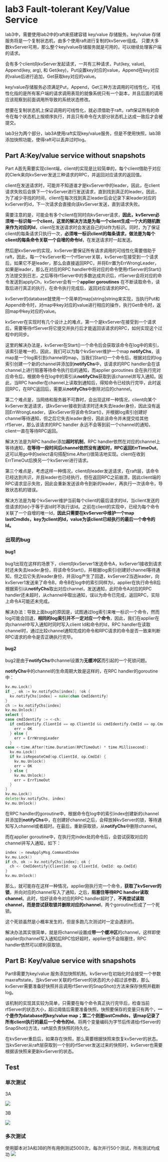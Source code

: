# lab3 Fault-tolerant Key/Value Service
lab3中，需要使用lab2中的raft来搭建容错 key/value 存储服务。key/value 存储服务将是一个复制状态机，由多个使用raft进行复制的kvServer组成。
只要大多数kvServer可用，那么整个key/value存储服务就是可用的，可以继续处理客户端的请求。

会有多个client向kvServer发起请求，一共有三种请求，Put(key, value), Append(key, arg), 和 Get(key)，Put设置key对应的value，Append在key对应的value后进行追加，Get获取key对应的value。

key/value存储服务必须满足Put，Append，Get三种方法调用的可线性化，可线性化指的是所有客户端的请求调用表现的就像系统只有一个副本，并且后面的调用应该观察到前面调用所导致的系统状态修改。

想要在复制状态机上保证调用的可线性化，就必须借助于raft，raft保证所有的命令在每个状态机上按顺序执行，并且只有命令在大部分状态机上达成一致后才会被提交。

lab3分为两个部分，lab3A使用raft实现key/value服务，但是不使用快照，lab3B添加快照功能，使得raft可以丢弃过时log。

## Part A:Key/value service without snapshots
Part A首先需要实现client端，client的实现是比较简单的，每个client借助于对应的Clerk来向kvServer发送三种请求的RPC，并返回对应请求的返回值。

client在发送请求时，可能并不知道谁才是kvServer中的leader，因此，在client请求失败后会换下一个kvServer进行发送请求，直到找到真正的leader。因此，为了减少寻找的时间，client在每次找到真正leader后会记录下来leader对应的kvServer的id，下一次请求会直接向该kvServer发送，直到请求失败。

需要注意的是，可能会有多个client在同时向kvServer请求，**因此，kvServer必须唯一标识每一个client，这里的解决方法是为每一个client生成一个大的随机数来作为对应的Id**，client在发送请求时会发送自己的Id作为标识。同时，为了保证client的每条请求只执行一次，**必须唯一标识client的每条请求，做法是为每个client的每条命令关联一个自增的命令Id**，在发送请求时一起发送。

然后是kvServer的实现，kvServer要保证所有请求调用的可线性化需要借助于raft，因此，每一个kvServer和一个rfServer关联，kvServer在接受到一个请求后，如果它不是leader，那么会直接返回RPC，并将Err置为ErrWrongLeader，如果是leader，那么在对应的RPC handler中将对应的命令使用rfServer的Start()方法提交到日志，之后等待rfServer中的多数达成共识后，rfServer会将对应的命令发送到applyCh，kvServer会有一个**applier goroutines** 在不断读取命令，读取后进行真正的执行，在命令执行完成后，返回对应请求的RPC。

kvServer的database就使用一个简单的map[string]string来实现，当执行Put和Append命令时，对map中key对应的value进行相应的操作，执行Get命令时，返回map中key对应的value。

kvServer在实现时有几个设计上的难点，第一个是kvServer在接受到一个请求后，需要等待rfServer将它提交并执行后才能返回该请求的RPC，如何实现这个过程中的同步。

这里的解决办法是，kvServer在Start()一个命令后会获取该命令在log中的索引，该索引是唯一的，因此，我们可以为每个kvServer维护一个map **notifyChs**，该map是一个log索引到channel的map，当我们Start()一个命令后，根据对应的log索引创建一个新的channel并添加到**notifyChs**中，该请求的RPC handler会在该channel上进行阻塞等待命令执行后的通知，而applier goroutines 会在执行完对应命令后，根据命令在log中的索引从**notifyChs**获取到该channel并写入通知。因此，当RPC handler在channel上读取到通知后，得知命令已经执行完毕，此时返回RPC，在RPC返回后，需要从**notifyChs**中删除对应的channel。

第二个难点是，当网络和服务器不可靠时，会出现这样一种情况，client向某个kvServer发送请求，该kvServer接收到请求时还未失去leader身份，因此没有返回ErrWrongLeader，该kvServer将该命令Start()，并根据log索引创建好channel等待通知，但之后它失去leader身份，因此该命令并未提交给其他rfServer，那么该请求的RPC handler 永远不会等到前一个channel的通知，client一直在等待RPC返回。

解决方法是为RPC handler添加**超时机制**，RPC handler依然在对应的channel上等待通知，**在等待一段时间后channel依然没有通知时，RPC返回ErrTimeOut**。这可以用go中的select语句搭配time.After()很简洁地实现。client在收到ErrTimeOut后换另一个kvServer进行请求。

第三个难点是，考虑这样一种情况，client向leader发送请求，在raft层，该命令已经达到共识，并且leader也已经执行，但在返回RPC之前崩溃，因此client端的RPC请求显示失败，因此会重新发送该命令到新的leader，再执行一次该命令，导致状态机的错误。

解决方法是为每个kvServer维护当前每个client的最后请求的Id，当client发送的信请求的Id小于等于该Id时不执行该Id。之前在client的实现中，已经为每个命令关联了一个自增的唯一Id，**因此只需要在kvServer中维护一个map lastCmdIds，key为client的Id，value为该client已经执行的最后一个命令的Id。**

### 出现的bug

#### bug1
bug1出现在这样的场景下，client向kvServer1发送命令A，kvServer1接收到请求时还未失去leader身份，将该命令Start()，并根据log索引i创建好channel等待通知，但之后它失去leader身份，并且log产生了回退，kvServer2当选leader，向kvServer1发送来了命令B，命令B在log中的索引同样为i，applier在执行命令B后根据索引i从**notifyChs**取出对应channel，发送通知，此时命令A对应的RPC handler还未超时，从channel中取出通知，误以为命令已完成，返回RPC，实际上命令A可能还未完成。

解决办法：导致上面bug的原因是，试图通过log索引来唯一标识一个命令，然而log可能会回退，**相同的log索引并不一定对应一个命令**，因此，我们在applier在向channel中写入通知时同时写入client Id和命令的Id，RPC handler在读取channel时，通过比较channel通知完成的命令和RPC请求的命令是否一致来判断RPC请求的命令是否正确执行完毕。

#### bug2
bug2是由于**notifyChs**中channel设置为**无缓冲区**而引起的一个死锁问题。

**notifyChs**中的channel的生命周期大致是这样的，在RPC handler的goroutine中：
```go
kv.mu.Lock()
if _, ok := kv.notifyChs[index]; !ok {
  kv.notifyChs[index] = make(chan CmdIdentify)
}
ch := kv.notifyChs[index]
kv.mu.Unlock()
select {
case cmdIdentify := <-ch:
  if cmdIdentify.ClientId == op.ClientId && cmdIdentify.CmdId == op.CmdId {
    err = OK
  } else {
    err = ErrWrongLeader
  }
case <-time.After(time.Duration(RPCTimeOut) * time.Millisecond):
  kv.mu.Lock()
  if kv.isRepeateCmd(op.ClientId, op.CmdId) {
    kv.mu.Unlock()
    err = OK
  } else {
    kv.mu.Unlock()
    err = ErrTimeOut
  }
}
kv.mu.Lock()
delete(kv.notifyChs, index)
kv.mu.Unlock()
```

在RPC handler的goroutine中，根据命令在log中的索引index创建新的channel并添加到**notifyChs**中，在创建好channel之后，会释放掉kvServer的锁，等待通知写入channel或者超时。在最后，重新获取锁，从**notifyChs**中删除channel。

而在applier goroutine中，在执行完index处的命令后，会尝试获取对应的channel并写入通知，如下：

```go
index := newApplyMsg.CommandIndex
kv.mu.Lock()
if ch, ok := kv.notifyChs[index]; ok {
  ch <- CmdIdentify{ClientId: op.ClientId, CmdId: op.CmdId}
}
kv.mu.Unlock()
```

那么，就可能存在这样一种情况，applier刚执行完一个命令，**获取了kvServer的锁**，并向对应的channel写入了通知，之后，**阻塞住等待RPC handler读取channel**。此时，恰好该命令对应的RPC handler超时了，**不再尝试读取channel，而是尝试获取锁并删除对应的channel**，两个goroutine形成了一个死锁。

这个死锁虽然是小概率发生的，但是多跑几次测试时一定会遇到的。

解决办法其实很简单，就是将channel设置成**带一个缓冲区**的channel，这样即使applier向channel写入通知后RPC恰好超时，applier也不会阻塞住，RPC handler依然可以顺利获取锁。

## Part B: Key/value service with snapshots
PartB需要为key/value 服务添加快照机制。kvServer在初始化时会接受一个参数maxraftstate，当kvServer关联的rfServer的状态的大小超过该参数，那么kvServer需要准备好快照并且调用rfServer的SnapShot()方法来保存快照并截断log。

该机制的实现其实较为简单，只需要在每个命令真正执行完毕后，检查当前rfServer的状态大小，超过阈值后需要准备快照，快照要保存的变量只有两个，**一个是作为database的key/value map；第二个则是lastCmdIds，该map记录了所有client执行的最后一个命令的Id**。将两个变量编码为字节后传递给rfServer的SnapShot()方法，raft层负责快照的持久化。

在kvServer重启后，如果存在快照，那么需要根据快照来恢复kvServer的状态。当kvServer从raft层获取到一个别的rfServer发送过来的快照时，kvServer也需要根据该快照来更新kvServer的状态。

## Test

### 单次测试

3A

![](./img/test-3A.png)

3B

![](./img/test-3B.png)

### 多次测试
使用脚本对3A和3B的所有用例测试5000次，每次并行50个测试，所有测试均成功
![](./img/test-3-5000.png)
